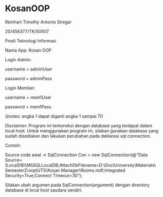 # KosanOOP
Reinhart Timothy Antonio Siregar

20/456377/TK/50507

Prodi Teknologi Informasi

Nama App: Kosan OOP

Login Admin:

username = adminUser

password = adminPass

Login Member:

username = mem1User

password = mem1Pass

((notes: angka 1 dapat diganti angka 1 sampai 7))



Disclaimer: Program ini terkoneksi dengan database yang terdapat dalam local host. Untuk menggunakan program ini, silakan gunakan database yang sudah disediakan 
dan lakukan perubahan pada deklarasi sql connection.

Contoh:

Source code awal -> SqlConnection Con = new SqlConnection(@"Data Source=(LocalDB)\MSSQLLocalDB;AttachDbFilename=D:\Doc\University\Materials\Semester2\oop\UTS\Kosan Manager\Rooms.mdf;Integrated Security=True;Connect Timeout=30");

Silakan ubah argumen pada SqlConnection(argument) dengan directory database di local host saudara sendiri.
        
